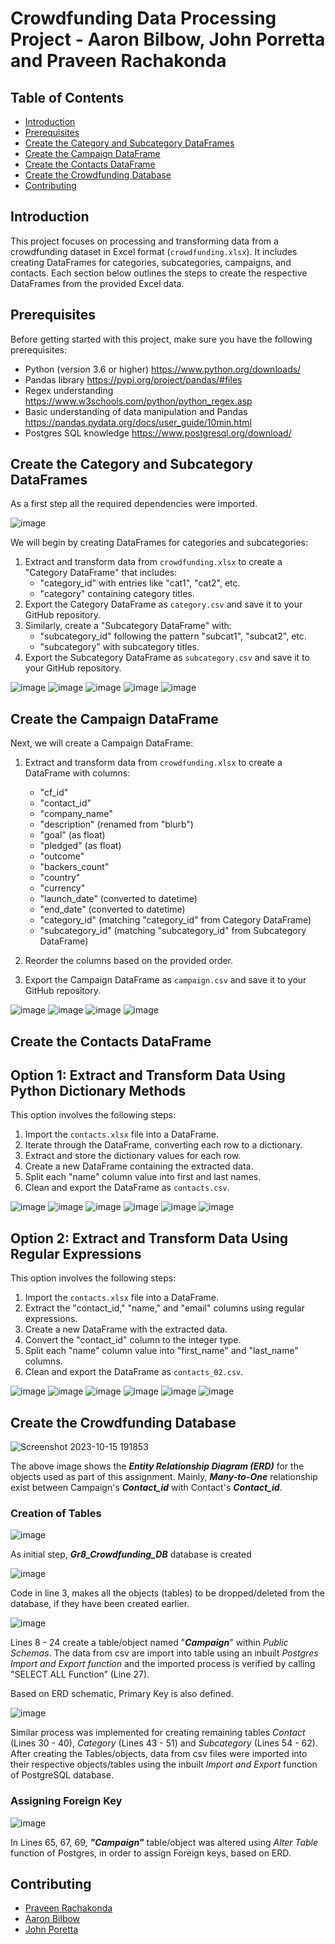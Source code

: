 # Crowdfunding Data Processing Project - Aaron Bilbow, John Porretta and Praveen Rachakonda

## Table of Contents

- [Introduction](#introduction)
- [Prerequisites](#prerequisites)
- [Create the Category and Subcategory DataFrames](#create-the-category-and-subcategory-dataframes)
- [Create the Campaign DataFrame](#create-the-campaign-dataframe)
- [Create the Contacts DataFrame](#create-the-contacts-dataframe)
- [Create the Crowdfunding Database](#create-the-crowdfunding-database)
- [Contributing](#contributing)

## Introduction

This project focuses on processing and transforming data from a crowdfunding dataset in Excel format (`crowdfunding.xlsx`). It includes creating DataFrames for categories, subcategories, campaigns, and contacts. Each section below outlines the steps to create the respective DataFrames from the provided Excel data.

## Prerequisites

Before getting started with this project, make sure you have the following prerequisites:

- Python (version 3.6 or higher) https://www.python.org/downloads/
- Pandas library https://pypi.org/project/pandas/#files
- Regex understanding https://www.w3schools.com/python/python_regex.asp
- Basic understanding of data manipulation and Pandas https://pandas.pydata.org/docs/user_guide/10min.html
- Postgres SQL knowledge https://www.postgresql.org/download/

## Create the Category and Subcategory DataFrames

As a first step all the required dependencies were imported. 

![image](https://github.com/pkrachakonda/Crowdfunding_ETL/assets/20739237/566c74b4-aea2-46bd-888d-c585a1fbd03d)

We will begin by creating DataFrames for categories and subcategories:

1. Extract and transform data from `crowdfunding.xlsx` to create a "Category DataFrame" that includes:
   - "category_id" with entries like "cat1", "cat2", etc.
   - "category" containing category titles.
2. Export the Category DataFrame as `category.csv` and save it to your GitHub repository.
3. Similarly, create a "Subcategory DataFrame" with:
   - "subcategory_id" following the pattern "subcat1", "subcat2", etc.
   - "subcategory" with subcategory titles.
4. Export the Subcategory DataFrame as `subcategory.csv` and save it to your GitHub repository.

![image](https://github.com/pkrachakonda/Crowdfunding_ETL/assets/20739237/902af352-71e1-436a-b529-bc3e41bc82c0)
![image](https://github.com/pkrachakonda/Crowdfunding_ETL/assets/20739237/a1bfaf08-eb1d-4445-bd4c-8ad9839a69f7)
![image](https://github.com/pkrachakonda/Crowdfunding_ETL/assets/20739237/62bbf2d5-407e-415c-80c0-98cee4820866)
![image](https://github.com/pkrachakonda/Crowdfunding_ETL/assets/20739237/dec0c550-87b5-44f0-a82a-d590ba7821f1)
![image](https://github.com/pkrachakonda/Crowdfunding_ETL/assets/20739237/dfca9c3f-b18d-4fea-b3ea-d34356af8474)

## Create the Campaign DataFrame

Next, we will create a Campaign DataFrame:

1. Extract and transform data from `crowdfunding.xlsx` to create a DataFrame with columns:
   - "cf_id"
   - "contact_id"
   - "company_name"
   - "description" (renamed from "blurb")
   - "goal" (as float)
   - "pledged" (as float)
   - "outcome"
   - "backers_count"
   - "country"
   - "currency"
   - "launch_date" (converted to datetime)
   - "end_date" (converted to datetime)
   - "category_id" (matching "category_id" from Category DataFrame)
   - "subcategory_id" (matching "subcategory_id" from Subcategory DataFrame)

2. Reorder the columns based on the provided order.
3. Export the Campaign DataFrame as `campaign.csv` and save it to your GitHub repository.


![image](https://github.com/pkrachakonda/Crowdfunding_ETL/assets/20739237/a1f2400b-78cb-4e29-8f52-a8c07014e97d)
![image](https://github.com/pkrachakonda/Crowdfunding_ETL/assets/20739237/43a00903-e4f9-47f5-9069-bb5167e99999)
![image](https://github.com/pkrachakonda/Crowdfunding_ETL/assets/20739237/ac1060b8-aaee-44d5-abb8-0fa70b726f9d)
![image](https://github.com/pkrachakonda/Crowdfunding_ETL/assets/20739237/7d0c51ee-f0cf-4505-bd27-4546aa9113e6)

## Create the Contacts DataFrame

## Option 1: Extract and Transform Data Using Python Dictionary Methods

This option involves the following steps:

1. Import the `contacts.xlsx` file into a DataFrame.
2. Iterate through the DataFrame, converting each row to a dictionary.
3. Extract and store the dictionary values for each row.
4. Create a new DataFrame containing the extracted data.
5. Split each "name" column value into first and last names.
6. Clean and export the DataFrame as `contacts.csv`.

![image](https://github.com/pkrachakonda/Crowdfunding_ETL/assets/20739237/b9138b2c-0f53-4a15-9c72-021431b8da29)
![image](https://github.com/pkrachakonda/Crowdfunding_ETL/assets/20739237/af7083da-8bee-4b1c-93b2-ebb1762f3da6)
![image](https://github.com/pkrachakonda/Crowdfunding_ETL/assets/20739237/516734d9-9040-4f08-a4d4-5cd5238ced18)
![image](https://github.com/pkrachakonda/Crowdfunding_ETL/assets/20739237/bdbc952c-48b4-4960-a26b-ed0345ae49cd)
![image](https://github.com/pkrachakonda/Crowdfunding_ETL/assets/20739237/3eac5932-0c62-4052-9ed5-e6fc8c39e7ee)
![image](https://github.com/pkrachakonda/Crowdfunding_ETL/assets/20739237/fd213b06-a79c-4940-89c3-06fc130b6061)

## Option 2: Extract and Transform Data Using Regular Expressions

This option involves the following steps:

1. Import the `contacts.xlsx` file into a DataFrame.
2. Extract the "contact_id," "name," and "email" columns using regular expressions.
3. Create a new DataFrame with the extracted data.
4. Convert the "contact_id" column to the integer type.
5. Split each "name" column value into "first_name" and "last_name" columns.
6. Clean and export the DataFrame as `contacts_02.csv`.

![image](https://github.com/pkrachakonda/Crowdfunding_ETL/assets/20739237/1263b81f-6838-489e-a74e-8f0339c2720c)
![image](https://github.com/pkrachakonda/Crowdfunding_ETL/assets/20739237/c86b6a7d-1c9a-4c6e-b880-cd5d5f9512a3)
![image](https://github.com/pkrachakonda/Crowdfunding_ETL/assets/20739237/87951fb4-c86e-43e8-b2be-178c662826fb)
![image](https://github.com/pkrachakonda/Crowdfunding_ETL/assets/20739237/c7445f21-abe7-4044-a87e-40ee30a60d81)
![image](https://github.com/pkrachakonda/Crowdfunding_ETL/assets/20739237/ed3d430e-c5fa-4112-b086-d2cb2af7bdae)
![image](https://github.com/pkrachakonda/Crowdfunding_ETL/assets/20739237/3764b857-a9d9-417c-8555-726cf0989411)

## Create the Crowdfunding Database

![Screenshot 2023-10-15 191853](https://github.com/pkrachakonda/Crowdfunding_ETL/assets/20739237/e3d9a875-5870-445f-9e22-6c2414e4ba01)

The above image shows the ***Entity Relationship Diagram (ERD)*** for the objects used as part of this assignment. Mainly, ***Many-to-One*** relationship exist between Campaign's ***Contact_id*** with Contact's ***Contact_id***.

### Creation of Tables

![image](https://github.com/pkrachakonda/Crowdfunding_ETL/assets/20739237/c76a6959-832d-4041-aad6-9066b84ba463)

As initial step, ***Gr8_Crowdfunding_DB*** database is created 

![image](https://github.com/pkrachakonda/Crowdfunding_ETL/assets/20739237/8958a5af-4898-4b9f-8e60-2f70eb88565e)

Code in line 3, makes all the objects (tables) to be dropped/deleted from the database, if they have been created earlier.

![image](https://github.com/pkrachakonda/Crowdfunding_ETL/assets/20739237/267bf365-1dd6-4785-a844-8e1f90bf435f)

Lines 8 - 24 create a table/object named "***Campaign***" within *Public Schemas*. The data from csv are import into table using an inbuilt *Postgres Import and Export function* and the imported process is verified by calling "SELECT ALL Function” (Line 27).

Based on ERD schematic, Primary Key is also defined.

![image](https://github.com/pkrachakonda/Crowdfunding_ETL/assets/20739237/8b4cb53e-1434-4bae-a164-942b1fa62c1d)

Similar process was implemented for creating remaining tables *Contact* (Lines 30 - 40), *Category* (Lines 43 - 51) and *Subcategory* (Lines 54 - 62).  After creating the Tables/objects, data from csv files were imported into their respective objects/tables using the inbuilt *Import and Export* function of PostgreSQL database.

### Assigning Foreign Key

![image](https://github.com/pkrachakonda/Crowdfunding_ETL/assets/20739237/71b5caf0-3ace-4e2d-acef-fcf1354c730e)

In Lines 65, 67, 69, ***"Campaign"*** table/object was altered using *Alter Table* function of Postgres, in order to assign Foreign keys, based on ERD.


## Contributing

 - [Praveen Rachakonda](https://github.com/pkrachakonda) 
 - [Aaron Bilbow](https://github.com/aaronbilbow)
 - [John Poretta](https://github.com/Johnporretta)
